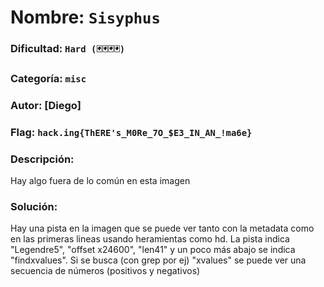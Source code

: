 # Nombre: `Sisyphus`
### Dificultad: `Hard (🃏🃏🃏🃏)`
### Categoría: `misc`
### Autor: [Diego]
### Flag: `hack.ing{ThERE's_M0Re_7O_$E3_IN_AN_!ma6e}`

### Descripción:
Hay algo fuera de lo común en esta imagen

### Solución:
Hay una pista en la imagen que se puede ver tanto con la metadata como en las primeras lineas usando heramientas como hd. La pista indica "Legendre5", "offset x24600", "len41" y un poco más abajo se indica "findxvalues". Si se busca (con grep por ej) "xvalues" se puede ver una secuencia de números (positivos y negativos)

